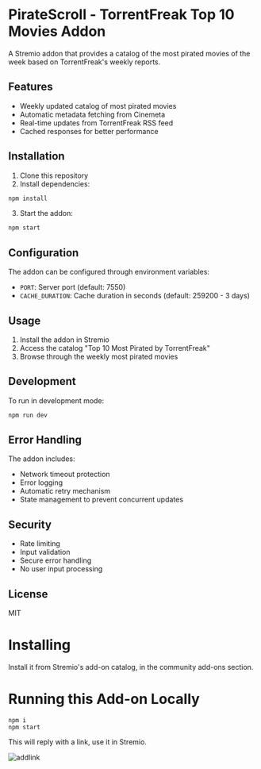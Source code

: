 # PirateScroll - TorrentFreak Top 10 Movies Addon

A Stremio addon that provides a catalog of the most pirated movies of the week based on TorrentFreak's weekly reports.

## Features

- Weekly updated catalog of most pirated movies
- Automatic metadata fetching from Cinemeta
- Real-time updates from TorrentFreak RSS feed
- Cached responses for better performance

## Installation

1. Clone this repository
2. Install dependencies:
```bash
npm install
```
3. Start the addon:
```bash
npm start
```

## Configuration

The addon can be configured through environment variables:

- `PORT`: Server port (default: 7550)
- `CACHE_DURATION`: Cache duration in seconds (default: 259200 - 3 days)

## Usage

1. Install the addon in Stremio
2. Access the catalog "Top 10 Most Pirated by TorrentFreak"
3. Browse through the weekly most pirated movies

## Development

To run in development mode:
```bash
npm run dev
```

## Error Handling

The addon includes:
- Network timeout protection
- Error logging
- Automatic retry mechanism
- State management to prevent concurrent updates

## Security

- Rate limiting
- Input validation
- Secure error handling
- No user input processing

## License

MIT

# Installing

Install it from Stremio's add-on catalog, in the community add-ons section.

# Running this Add-on Locally

```
npm i
npm start
```

This will reply with a link, use it in Stremio.

![addlink](https://user-images.githubusercontent.com/1777923/43146711-65a33ccc-8f6a-11e8-978e-4c69640e63e3.png)

